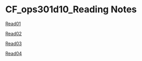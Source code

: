 # CF_ops301d10_Reading Notes
[Read01](https://github.com/tt11223/CF_ops301d10_Notes/wiki/seattle%E2%80%90ops%E2%80%90301d10:-Read-01)

[Read02](https://github.com/tt11223/CF_ops301d10_Notes/wiki/seattle%E2%80%90ops%E2%80%90301d10:-Read-02)

[Read03](https://github.com/tt11223/CF_ops301d10_Notes/wiki/seattle%E2%80%90ops%E2%80%90301d10:-Read-03)

[Read04](https://github.com/tt11223/CF_ops301d10_Notes/wiki/seattle%E2%80%90ops%E2%80%90301d10:-Read-04)
